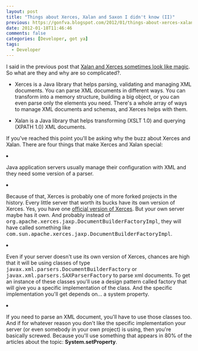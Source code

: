 ```yaml
---
layout: post
title: "Things about Xerces, Xalan and Saxon I didn't know (II)"
previous: https://gonfva.blogspot.com/2012/01/things-about-xerces-xalan-and-saxon-i_18.html
date: 2012-01-18T11:46:46
comments: false
categories: [Developer, got ya]
tags:
  - Developer
---
```


I said in the previous post that [Xalan and Xerces sometimes look like magic](https://gonfva.blogspot.com/2012/01/things-about-xerces-xalan-and-saxon-i.html). So what are they and why are so complicated?.




+ Xerces is a Java library that helps parsing, validating and managing XML documents. You can parse XML documents in different ways. You can transform into a memory structure, building a big object, or you can even parse only the elements you need. There's a whole array of ways to manage XML documents and schemas, and Xerces helps with them.
+ Xalan is a Java library that helps transforming (XSLT 1.0) and querying (XPATH 1.0) XML documents. </li></ul>
If you've reached this point you'll be asking why the buzz about Xerces and Xalan. There are four things that make Xerces and Xalan special:



+ Java application servers usually manage their configuration with XML and they need some version of a parser.
+ Because of that, Xerces is probably one of more forked projects in the history. Every little server that worth its bucks have its own version of Xerces. Yes, you have one [official version of Xerces](http://xerces.apache.org/#xerces2-j). But your own server maybe has it own. And probably instead of <span style="font-family: monospace; white-space: pre-wrap;">org.apache.xerces.jaxp.DocumentBuilderFactoryImpl</span>, they will have called something like <span style="font-family: monospace; white-space: pre-wrap;">com.sun.apache.xerces.jaxp.DocumentBuilderFactoryImpl</span>.
+ Even if your server doesn't use its own version of Xerces, chances are high that it will be using classes of type <span style="font-family: monospace; white-space: pre-wrap;">javax.xml.parsers.DocumentBuilderFactory</span> or  <span style="font-family: monospace; white-space: pre-wrap;">javax.xml.parsers.SAXParserFactory</span> to parse xml documents. To get an instance of these classes you'll use a design pattern called factory that will give you a specific implementation of the class. And the specific implementation you'll get depends on... a system property.
+ If you need to parse an XML document, you'll have to use those classes too. And if for whatever reason you don't like the specific implementation your server (or even somebody in your own project) is using, then you're basically screwed. Because you'll use something that appears in 80% of the articles about the topic:  **System.setProperty**.</li></ul>
